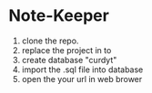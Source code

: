 # Note-Keeper

1. clone the repo.
2. replace the project in to <server>
3. create database "curdyt"
4. import the .sql file into database
5. open the your url in web brower